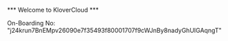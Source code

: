 *** Welcome to KloverCloud ***

On-Boarding No: &#34;j24krun7BnEMpv26090e7f35493f80001707f9cWJnBy8nadyGhUIGAqngT&#34;
